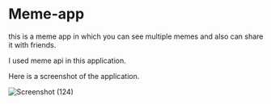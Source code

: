 # Meme-app
this is a meme app in which you can see multiple memes and also can share it with friends.

I used meme api in this application.

Here is a screenshot of the application.


![Screenshot (124)](https://user-images.githubusercontent.com/94979278/175929733-f14be93b-f501-443d-a672-1ab91e27fddb.png)
